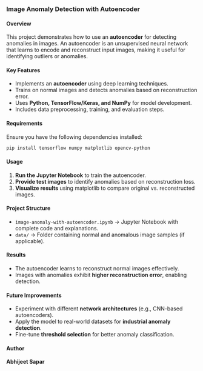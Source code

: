 ### **Image Anomaly Detection with Autoencoder**

#### **Overview**  
This project demonstrates how to use an **autoencoder** for detecting anomalies in images. An autoencoder is an unsupervised neural network that learns to encode and reconstruct input images, making it useful for identifying outliers or anomalies.  

#### **Key Features**  
- Implements an **autoencoder** using deep learning techniques.  
- Trains on normal images and detects anomalies based on reconstruction error.  
- Uses **Python, TensorFlow/Keras, and NumPy** for model development.  
- Includes data preprocessing, training, and evaluation steps.  

#### **Requirements**  
Ensure you have the following dependencies installed:  
```bash
pip install tensorflow numpy matplotlib opencv-python
```

#### **Usage**  
1. **Run the Jupyter Notebook** to train the autoencoder.  
2. **Provide test images** to identify anomalies based on reconstruction loss.  
3. **Visualize results** using matplotlib to compare original vs. reconstructed images.  

#### **Project Structure**  
- `image-anomaly-with-autoencoder.ipynb` → Jupyter Notebook with complete code and explanations.  
- `data/` → Folder containing normal and anomalous image samples (if applicable).  

#### **Results**  
- The autoencoder learns to reconstruct normal images effectively.  
- Images with anomalies exhibit **higher reconstruction error**, enabling detection.  

#### **Future Improvements**  
- Experiment with different **network architectures** (e.g., CNN-based autoencoders).  
- Apply the model to real-world datasets for **industrial anomaly detection**.  
- Fine-tune **threshold selection** for better anomaly classification.  

#### **Author**  
**Abhijeet Sapar**  
